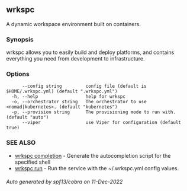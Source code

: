 ## wrkspc

A dynamic workspace environment built on containers.

### Synopsis


wrkspc allows you to easily build and deploy platforms, and contains
everything you need from development to infrastructure.


### Options

```
      --config string         config file (default is $HOME/.wrkspc.yml) (default ".wrkspc.yml")
  -h, --help                  help for wrkspc
  -o, --orchestrator string   The orchestrator to use <nomad|kubernetes>. (default "kubernetes")
  -p, --provision string      The provisioning mode to run with. (default "auto")
      --viper                 use Viper for configuration (default true)
```

### SEE ALSO

* [wrkspc completion](wrkspc_completion.md)	 - Generate the autocompletion script for the specified shell
* [wrkspc run](wrkspc_run.md)	 - Run the service with the ~/.wrkspc.yml config values.

###### Auto generated by spf13/cobra on 11-Dec-2022
